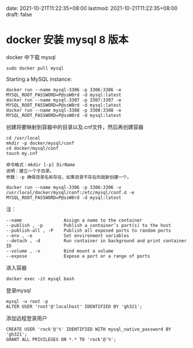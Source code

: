 # 

date: 2021-10-21T11:22:35+08:00
lastmod: 2021-10-21T11:22:35+08:00
draft: false

# docker 安装 mysql 8 版本
  
docker 中下载 mysql
  
  	sudo docker pull mysql
  
Starting a MySQL instance:
  
    docker run --name mysql-3306 -p 3306:3306 -e MYSQL_ROOT_PASSWORD=P@ssW0rd -d mysql:latest
  	docker run --name mysql-3307 -p 3307:3307 -e MYSQL_ROOT_PASSWORD=P@ssW0rd -d mysql:latest
  	docker run --name mysql-3308 -p 3308:3308 -e MYSQL_ROOT_PASSWORD=P@ssW0rd -d mysql:latest

创建将要映射到容器中的目录以及.cnf文件，然后再创建容器

  	cd /usr/local
  	mkdir -p docker/mysql/conf
  	cd docker/mysql/conf
  	touch my.cnf
  
  	命令格式：mkdir [-p] DirName
  	说明：建立一个子目录。
  	参数：-p 确保目录名称存在，如果目录不存在的就新创建一个。
  
  	docker run --name mysql-3306 -p 3306:3306 -v /usr/local/docker/mysql/conf:/etc/mysql/conf.d -e MYSQL_ROOT_PASSWORD=P@ssW0rd -d mysql:latest

注：

  	--name                Assign a name to the container
  	--publish , -p        Publish a container’s port(s) to the host
  	--publish-all , -P    Publish all exposed ports to random ports
  	--env , -e            Set environment variables
  	--detach , -d         Run container in background and print container ID
  	--volume , -v         Bind mount a volume
  	--expose              Expose a port or a range of ports

进入容器

    docker exec -it mysql bash

登录mysql

    mysql -u root -p
    ALTER USER 'root'@'localhost' IDENTIFIED BY 'gh321';

添加远程登录用户

    CREATE USER 'rock'@'%' IDENTIFIED WITH mysql_native_password BY 'gh321';
    GRANT ALL PRIVILEGES ON *.* TO 'rock'@'%';

